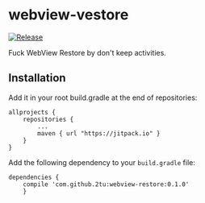 # webview-vestore

[![Release](https://jitpack.io/v/2tu/webview-restore.svg)](https://jitpack.io/#2tu/webview-restore)

Fuck WebView Restore by don't keep activities.

## Installation
Add it in your root build.gradle at the end of repositories:

```
allprojects {
	repositories {
		...
		maven { url "https://jitpack.io" }
	}
}
```
Add the following dependency to your `build.gradle` file:

```
dependencies {
    compile 'com.github.2tu:webview-restore:0.1.0'
    }
```